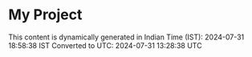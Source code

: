 # My Project

This content is dynamically generated in Indian Time (IST): 2024-07-31 18:58:38 IST
Converted to UTC: 2024-07-31 13:28:38 UTC
